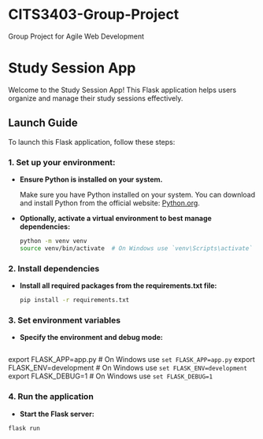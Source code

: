 # CITS3403-Group-Project
Group Project for Agile Web Development 

# Study Session App

Welcome to the Study Session App! This Flask application helps users organize and manage their study sessions effectively.

## Launch Guide

To launch this Flask application, follow these steps:

### 1. Set up your environment:

- **Ensure Python is installed on your system.**

  Make sure you have Python installed on your system. You can download and install Python from the official website: [Python.org](https://www.python.org/).

- **Optionally, activate a virtual environment to best manage dependencies:**

  ```bash
  python -m venv venv
  source venv/bin/activate  # On Windows use `venv\Scripts\activate`
### 2. Install dependencies
- **Install all required packages from the requirements.txt file:**
  ```bash
  pip install -r requirements.txt


### 3. Set environment variables
- **Specify the environment and debug mode:**
  
  ```bash
export FLASK_APP=app.py      # On Windows use `set FLASK_APP=app.py`
export FLASK_ENV=development # On Windows use `set FLASK_ENV=development`
export FLASK_DEBUG=1         # On Windows use `set FLASK_DEBUG=1`

### 4. Run the application
- **Start the Flask server:**

```bash
flask run




